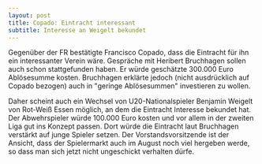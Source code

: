 ```yaml
---
layout: post
title: Copado: Eintracht interessant
subtitle: Interesse an Weigelt bekundet
---
```


Gegenüber der FR bestätigte Francisco Copado, dass die Eintracht für ihn ein interessanter Verein wäre. Gespräche mit Heribert Bruchhagen sollen auch schon stattgefunden haben. Er würde geschätzte 300.000 Euro Ablösesumme kosten. Bruchhagen erklärte jedoch (nicht ausdrücklich auf Copado bezogen) auch in "geringe Ablösesummen" investieren zu wollen.

Daher scheint auch ein Wechsel von U20-Nationalspieler Benjamin Weigelt von Rot-Weiß Essen möglich, an dem die Eintracht Interesse bekundet hat. Der Abwehrspieler würde 100.000 Euro kosten und vor allem in der zweiten Liga gut ins Konzept passen. Dort würde die Eintracht laut Bruchhagen verstärkt auf junge Spieler setzen. Der Vorstandsvorsitzende ist der Ansicht, dass der Spielermarkt auch im August noch viel hergeben werde, so dass man sich jetzt nicht ungeschickt verhalten dürfe.
